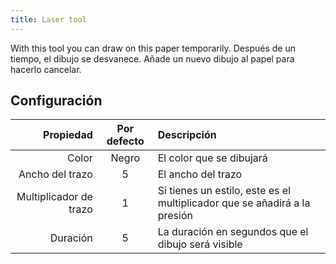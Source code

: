 ```yaml
---
title: Laser tool
---
```


With this tool you can draw on this paper temporarily. Después de un tiempo, el dibujo se desvanece. Añade un nuevo dibujo al papel para hacerlo cancelar.

## Configuración

|              Propiedad | Por defecto | Descripción                                                               |
| ---------------------: | :---------: | :------------------------------------------------------------------------ |
|                  Color |    Negro    | El color que se dibujará                                                  |
|        Ancho del trazo |      5      | El ancho del trazo                                                        |
| Multiplicador de trazo |      1      | Si tienes un estilo, este es el multiplicador que se añadirá a la presión |
|               Duración |      5      | La duración en segundos que el dibujo será visible                        |
